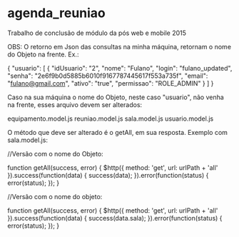 # agenda_reuniao
Trabalho de conclusão de módulo da pós web e mobile 2015

OBS: O retorno em Json das consultas na minha máquina, retornam o nome do Objeto na frente. Ex.:

{ "usuario": [ { "idUsuario": "2", "nome": "Fulano", "login": "fulano_updated", "senha": "2e6f9b0d5885b6010f9167787445617f553a735f", "email": "fulano@gmail.com", "ativo": "true", "permissao": "ROLE_ADMIN" } ] }

Caso na sua máquina o nome do Objeto, neste caso "usuario", não venha na frente, esses arquivo devem ser alterados:

equipamento.model.js reuniao.model.js sala.model.js usuario.model.js

O método que deve ser alterado é o getAll, em sua resposta. Exemplo com sala.model.js:

//Versão com o nome do Objeto:

function getAll(success, error) { $http({ method: 'get', url: urlPath + 'all' }).success(function(data) { success(data); }).error(function(status) { error(status); }); }

//Versão com o nome do objeto:

function getAll(success, error) { $http({ method: 'get', url: urlPath + 'all' }).success(function(data) { success(data.sala); }).error(function(status) { error(status); }); }
